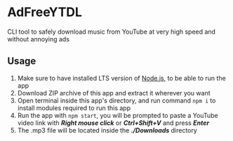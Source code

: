 # AdFreeYTDL
CLI tool to safely download music from YouTube at very high speed and without annoying ads
## Usage
1. Make sure to have installed LTS version of [Node.js](https://nodejs.dev/en/download/), to be able to run the app
2. Download ZIP archive of this app and extract it wherever you want
3. Open terminal inside this app's directory, and run command `npm i` to install modules required to run this app
4. Run the app with `npm start`, you will be prompted to paste a YouTube video link with ***Right mouse click*** or ***Ctrl+Shift+V*** and press ***Enter***
5. The .mp3 file will be located inside the ***./Downloads*** directory